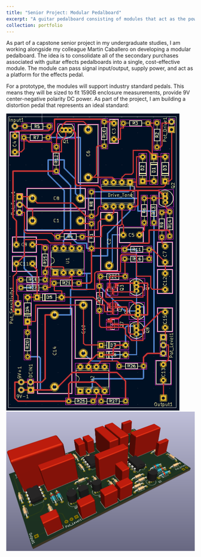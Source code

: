 ```yaml
---
title: "Senior Project: Modular Pedalboard"
excerpt: "A guitar pedalboard consisting of modules that act as the power supply, signal input, signal output, and pedalboard platform. <br/><img src='/images/PedalPCB3D.png'>"
collection: portfolio
---
```


As part of a capstone senior project in my undergraduate studies, I am working alongside my colleague Martin Caballero on developing a modular pedalboard. The idea is to consolidate all of the secondary purchases associated with guitar effects pedalboards into a single, cost-effective module. The module can pass signal input/output, supply power, and act as a platform for the effects pedal.

For a prototype, the modules will support industry standard pedals. This means they will be sized to fit 1590B enclosure measurements, provide 9V center-negative polarity DC power. As part of the project, I am building a distortion pedal that represents an ideal standard:

 ![Alt text](images/PedalPCB.png)
 ![Alt text](images/PedalPCB3D.png)
